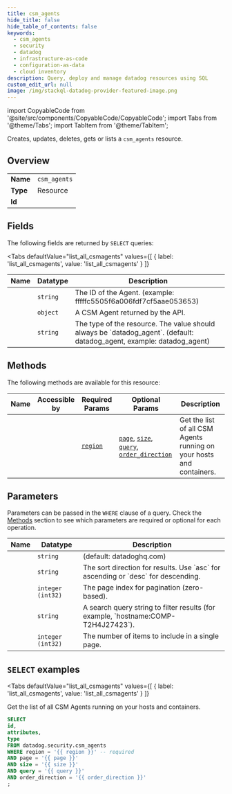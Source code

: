```yaml
--- 
title: csm_agents
hide_title: false
hide_table_of_contents: false
keywords:
  - csm_agents
  - security
  - datadog
  - infrastructure-as-code
  - configuration-as-data
  - cloud inventory
description: Query, deploy and manage datadog resources using SQL
custom_edit_url: null
image: /img/stackql-datadog-provider-featured-image.png
---
```


import CopyableCode from '@site/src/components/CopyableCode/CopyableCode';
import Tabs from '@theme/Tabs';
import TabItem from '@theme/TabItem';

Creates, updates, deletes, gets or lists a <code>csm_agents</code> resource.

## Overview
<table><tbody>
<tr><td><b>Name</b></td><td><code>csm_agents</code></td></tr>
<tr><td><b>Type</b></td><td>Resource</td></tr>
<tr><td><b>Id</b></td><td><CopyableCode code="datadog.security.csm_agents" /></td></tr>
</tbody></table>

## Fields

The following fields are returned by `SELECT` queries:

<Tabs
    defaultValue="list_all_csmagents"
    values={[
        { label: 'list_all_csmagents', value: 'list_all_csmagents' }
    ]}
>
<TabItem value="list_all_csmagents">

<table>
<thead>
    <tr>
    <th>Name</th>
    <th>Datatype</th>
    <th>Description</th>
    </tr>
</thead>
<tbody>
<tr>
    <td><CopyableCode code="id" /></td>
    <td><code>string</code></td>
    <td>The ID of the Agent. (example: fffffc5505f6a006fdf7cf5aae053653)</td>
</tr>
<tr>
    <td><CopyableCode code="attributes" /></td>
    <td><code>object</code></td>
    <td>A CSM Agent returned by the API.</td>
</tr>
<tr>
    <td><CopyableCode code="type" /></td>
    <td><code>string</code></td>
    <td>The type of the resource. The value should always be `datadog_agent`. (default: datadog_agent, example: datadog_agent)</td>
</tr>
</tbody>
</table>
</TabItem>
</Tabs>

## Methods

The following methods are available for this resource:

<table>
<thead>
    <tr>
    <th>Name</th>
    <th>Accessible by</th>
    <th>Required Params</th>
    <th>Optional Params</th>
    <th>Description</th>
    </tr>
</thead>
<tbody>
<tr>
    <td><a href="#list_all_csmagents"><CopyableCode code="list_all_csmagents" /></a></td>
    <td><CopyableCode code="select" /></td>
    <td><a href="#parameter-region"><code>region</code></a></td>
    <td><a href="#parameter-page"><code>page</code></a>, <a href="#parameter-size"><code>size</code></a>, <a href="#parameter-query"><code>query</code></a>, <a href="#parameter-order_direction"><code>order_direction</code></a></td>
    <td>Get the list of all CSM Agents running on your hosts and containers.</td>
</tr>
</tbody>
</table>

## Parameters

Parameters can be passed in the `WHERE` clause of a query. Check the [Methods](#methods) section to see which parameters are required or optional for each operation.

<table>
<thead>
    <tr>
    <th>Name</th>
    <th>Datatype</th>
    <th>Description</th>
    </tr>
</thead>
<tbody>
<tr id="parameter-region">
    <td><CopyableCode code="region" /></td>
    <td><code>string</code></td>
    <td>(default: datadoghq.com)</td>
</tr>
<tr id="parameter-order_direction">
    <td><CopyableCode code="order_direction" /></td>
    <td><code>string</code></td>
    <td>The sort direction for results. Use `asc` for ascending or `desc` for descending.</td>
</tr>
<tr id="parameter-page">
    <td><CopyableCode code="page" /></td>
    <td><code>integer (int32)</code></td>
    <td>The page index for pagination (zero-based).</td>
</tr>
<tr id="parameter-query">
    <td><CopyableCode code="query" /></td>
    <td><code>string</code></td>
    <td>A search query string to filter results (for example, `hostname:COMP-T2H4J27423`).</td>
</tr>
<tr id="parameter-size">
    <td><CopyableCode code="size" /></td>
    <td><code>integer (int32)</code></td>
    <td>The number of items to include in a single page.</td>
</tr>
</tbody>
</table>

## `SELECT` examples

<Tabs
    defaultValue="list_all_csmagents"
    values={[
        { label: 'list_all_csmagents', value: 'list_all_csmagents' }
    ]}
>
<TabItem value="list_all_csmagents">

Get the list of all CSM Agents running on your hosts and containers.

```sql
SELECT
id,
attributes,
type
FROM datadog.security.csm_agents
WHERE region = '{{ region }}' -- required
AND page = '{{ page }}'
AND size = '{{ size }}'
AND query = '{{ query }}'
AND order_direction = '{{ order_direction }}'
;
```
</TabItem>
</Tabs>
